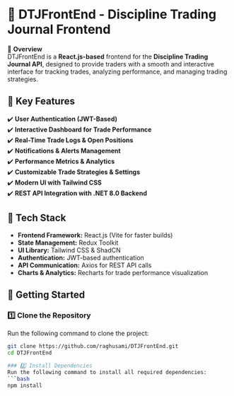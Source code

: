 # 🎯 DTJFrontEnd - Discipline Trading Journal Frontend  

🚀 **Overview**  
DTJFrontEnd is a **React.js-based** frontend for the **Discipline Trading Journal API**, designed to provide traders with a smooth and interactive interface for tracking trades, analyzing performance, and managing trading strategies.  

## 🔑 **Key Features**
✔️ **User Authentication (JWT-Based)**  
✔️ **Interactive Dashboard for Trade Performance**  
✔️ **Real-Time Trade Logs & Open Positions**  
✔️ **Notifications & Alerts Management**  
✔️ **Performance Metrics & Analytics**  
✔️ **Customizable Trade Strategies & Settings**  
✔️ **Modern UI with Tailwind CSS**  
✔️ **REST API Integration with .NET 8.0 Backend**  

## 📂 **Tech Stack**
- **Frontend Framework:** React.js (Vite for faster builds)  
- **State Management:** Redux Toolkit  
- **UI Library:** Tailwind CSS & ShadCN  
- **Authentication:** JWT-based authentication  
- **API Communication:** Axios for REST API calls  
- **Charts & Analytics:** Recharts for trade performance visualization  

## 🚀 **Getting Started**
### 1️⃣ Clone the Repository  
Run the following command to clone the project:  
```bash
git clone https://github.com/raghusami/DTJFrontEnd.git
cd DTJFrontEnd

### 2️⃣ Install Dependencies
Run the following command to install all required dependencies:
```bash
npm install
